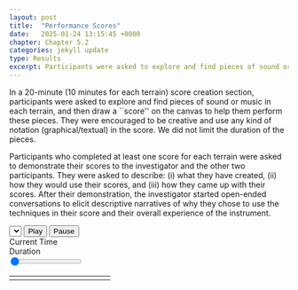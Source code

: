 ```yaml
---
layout: post
title:  "Performance Scores"
date:   2025-01-24 13:15:45 +0000
chapter: Chapter 5.2
categories: jekyll update
type: Results
excerpt: Participants were asked to explore and find pieces of sound or music in each terrain, and then draw a “score” on the canvas to help them perform these pieces. They were encouraged to be creative and use any kinds of notation (graphical/textual) in the score...
---
```



In a 20-minute (10 minutes for each terrain) score creation section, participants were asked to explore and find pieces of sound or music in each terrain, and then draw a ``score'' on the canvas to help them perform these pieces. They were encouraged to be creative and use any kind of notation (graphical/textual) in the score. We did not limit the duration of the pieces. 

Participants who completed at least one score for each terrain were asked to demonstrate their scores to the investigator and the other two participants. They were asked to describe: (i) what they have created, (ii) how they would use their scores, and (iii) how they came up with their scores. After their demonstration, the investigator started open-ended conversations to elicit descriptive narratives of why they chose to use the techniques in their score and their overall experience of the instrument.

<div id="canvasContainer"></div>
<div id="canvasControls">
	<select id="selectPage"></select>
	<button id="playButton">Play</button>
    <button id="pauseButton">Pause</button>
	<audio id="audioPlayer"></audio>
    <div class="controls">
    	<div>
    		<div class="timeStamp">
    			<div class="timeStampLabel">Current Time</div>
    			<div id="curTime"></div>
    		</div>
    		<div class="timeStamp">
    			<div class="timeStampLabel">Duration</div>
    			<div id="durTime"></div>
    		</div>
    	</div>
    </div>
    <input type="range" id="seekBar" value="0" min="0" max="100" step="0.01">
	<table style="width:100%">
		<td id="selectTask" width="150px">
		</td>
		<td id="selectSession">
		</td>
	</table>
</div>
